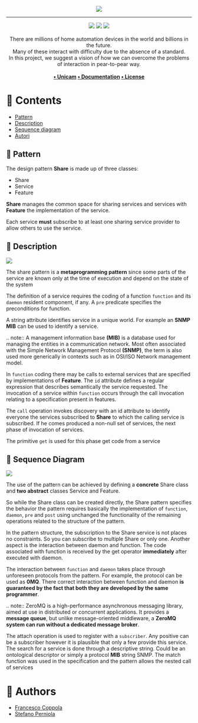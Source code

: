 <p align="center">
  <img src="https://i.imgur.com/Kak37vS.png" style="max-width: 30%">
</p>

---

<p align="center">
<img src="https://forthebadge.com/images/badges/built-with-love.svg"/>
<img src="https://forthebadge.com/images/badges/uses-git.svg"/>
<img src="https://forthebadge.com/images/badges/cc-0.svg"/><br><br>
    There are millions of home automation devices in the world and billions in the future. <br>Many of these interact with difficulty due to the absence of a standard. <br>In this project, we suggest a vision of how we can overcome the problems of interaction in pear-to-pear way.
    <br><br><b>
<a href="https://www.unicam.it/">• Unicam</a>
<a href="http://francescocoppola.me/share/">• Documentation</a>
<a href="https://it.wikipedia.org/wiki/Licenza_MIT">• License</a>
</b></p>

# 📔 Contents

- [Pattern](#tecno)
- [Description](#desc)
- [Sequence diagram](#ss)
- [Autori](#autori)

## 📮 Pattern <a name = "tecno"></a>

The design pattern **Share** is made up of three classes:

- Share
- Service
- Feature

**Share** manages the common space for sharing services and services
with **Feature** the implementation of the service.

Each service **must** subscribe to at least one sharing service provider to allow others to use the
service.

## 🎯 Description <a name = "desc"></a>

![](https://i.imgur.com/7J16lha.png)

The share pattern is a **metaprogramming pattern** since some parts
of the service are known only at the time of execution and depend on the state
of the system

The definition of a service requires the coding of a function
`function` and its `daemon` resident component, if any. A `pre` predicate specifies the
preconditions for function.

A string attribute identifies service in a unique world. For example an **SNMP MIB** can be
used to identify a service.

.. note::
A management information base **(MIB)** is a database used for managing the
entities in a communication network. Most often associated with the
Simple Network Management Protocol **(SNMP)**, the term is also used more
generically in contexts such as in OSI/ISO Network management model.

In `function` coding there may be calls to external services that are specified by implementations of
**Feature**. The `id` attribute defines a regular expression that describes semantically the service requested. The invocation of a service within `function`
occurs through the call invocation relating to a specification present in features.

The `call` operation invokes discovery with an id attribute to identify everyone
the services subscribed to **Share** to which the calling service is subscribed. If he comes
produced a non-null set of services, the next phase of invocation of services.

The primitive `get` is used for this phase get code from a service

## 🧰 Sequence Diagram <a name = "ss"></a>

![](https://i.imgur.com/0t311Nf.png)

The use of the pattern can be achieved by defining a **concrete** Share class and **two abstract** classes Service and Feature.

So while the Share class can be created directly, the Share pattern specifies the behavior the pattern requires
basically the implementation of `function`, `daemon`, `pre` and `post` using unchanged the functionality of the
remaining operations related to the structure of the pattern.

In the pattern structure, the subscription to the Share service is not
places no constraints. So you can subscribe to multiple Share or only one.
Another aspect is the interaction between daemon and function. The code associated with function is received by
the get operator **immediately** after executed with daemon.

The interaction between `function` and `daemon` takes place through unforeseen protocols
from the pattern. For example, the protocol can be used as **0MQ**. There
correct interaction between function and daemon **is guaranteed by the fact that both they are developed by the same programmer**.

.. note::
ZeroMQ is a high-performance asynchronous messaging library,
aimed at use in distributed or concurrent applications. It provides a **message queue**, but
unlike message-oriented middleware, a **ZeroMQ system can run without a dedicated message broker**.

The attach operation is used to register with a `subscriber`. Any positive can be a subscriber however it is plausible that only a few provide
this service. The search for a service is done through a descriptive string.
Could be an ontological descriptor or simply a protocol **MIB** string
SNMP. The match function was used in the specification and the pattern allows the nested call of services

# 🔭 Authors <a name = "autori"></a>

- [Francesco Coppola](https://github.com/azzeccagarbugli)
- [Stefano Perniola](https://github.com/stexniolo)
